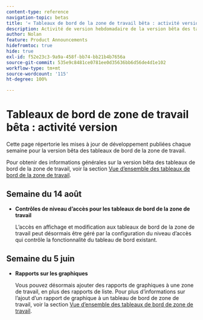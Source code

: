 ```yaml
---
content-type: reference
navigation-topic: betas
title: '« Tableaux de bord de la zone de travail bêta : activité version »'
description: Activité de version hebdomadaire de la version bêta des tableaux de bord de la zone de travail Adobe Workfront
author: Nolan
feature: Product Announcements
hidefromtoc: true
hide: true
exl-id: f52e23c3-9a9a-458f-bb74-bb21b4b7656a
source-git-commit: 535e9c8481ce0781ee0d35636bb6d56de4d1e102
workflow-type: tm+mt
source-wordcount: '115'
ht-degree: 100%

---
```


# Tableaux de bord de zone de travail bêta : activité version

Cette page répertorie les mises à jour de développement publiées chaque semaine pour la version bêta des tableaux de bord de la zone de travail.

Pour obtenir des informations générales sur la version bêta des tableaux de bord de la zone de travail, voir la section [Vue d’ensemble des tableaux de bord de la zone de travail](/help/quicksilver/reports-and-dashboards/dashboards/creating-and-managing-dashboards/canvas-dashboards-overview.md).

## Semaine du 14 août

* **Contrôles de niveau d’accès pour les tableaux de bord de la zone de travail**

  L’accès en affichage et modification aux tableaux de bord de la zone de travail peut désormais être géré par la configuration du niveau d’accès qui contrôle la fonctionnalité du tableau de bord existant.

## Semaine du 5 juin

* **Rapports sur les graphiques**

  Vous pouvez désormais ajouter des rapports de graphiques à une zone de travail, en plus des rapports de liste. Pour plus d’informations sur l’ajout d’un rapport de graphique à un tableau de bord de zone de travail, voir la section [Vue d’ensemble des tableaux de bord de zone de travail](/help/quicksilver/reports-and-dashboards/dashboards/creating-and-managing-dashboards/canvas-dashboards-overview.md).
